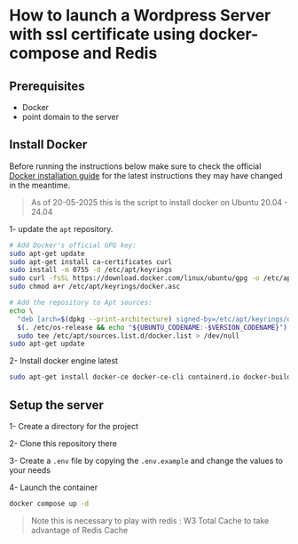 # How to launch a Wordpress Server with ssl certificate using docker-compose and Redis

## Prerequisites

- Docker
- point domain to the server

## Install Docker

Before running the instructions below make sure to check the official [Docker installation guide](https://docs.docker.com/engine/install/ubuntu/) for the latest instructions they may have changed in the meantime.

> As of 20-05-2025 this is the script to install docker on Ubuntu 20.04 - 24.04

1- update the `apt` repository.

```bash
# Add Docker's official GPG key:
sudo apt-get update
sudo apt-get install ca-certificates curl
sudo install -m 0755 -d /etc/apt/keyrings
sudo curl -fsSL https://download.docker.com/linux/ubuntu/gpg -o /etc/apt/keyrings/docker.asc
sudo chmod a+r /etc/apt/keyrings/docker.asc

# Add the repository to Apt sources:
echo \
  "deb [arch=$(dpkg --print-architecture) signed-by=/etc/apt/keyrings/docker.asc] https://download.docker.com/linux/ubuntu \
  $(. /etc/os-release && echo "${UBUNTU_CODENAME:-$VERSION_CODENAME}") stable" | \
  sudo tee /etc/apt/sources.list.d/docker.list > /dev/null
sudo apt-get update
```

2- Install docker engine latest

```bash
sudo apt-get install docker-ce docker-ce-cli containerd.io docker-buildx-plugin docker-compose-plugin
```

## Setup the server

1- Create a directory for the project

2- Clone this repository there

3- Create a `.env` file by copying the `.env.example` and change the values to your needs

4- Launch the container

```bash
docker compose up -d
```

> Note this is necessary to play with redis : W3 Total Cache to take advantage of Redis Cache
